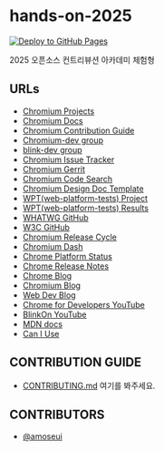 # hands-on-2025

[![Deploy to GitHub Pages](https://github.com/OSSCA-chromium/hands-on-2025/actions/workflows/deploy.yml/badge.svg)](https://github.com/OSSCA-chromium/hands-on-2025/actions/workflows/deploy.yml)

2025 오픈소스 컨트리뷰션 아카데미 체험형

## URLs

- [Chromium Projects](https://www.chromium.org/chromium-projects/)
- [Chromium Docs](https://chromium.googlesource.com/chromium/src/+/main/docs/README.md)
- [Chromium Contribution Guide](https://chromium.googlesource.com/chromium/src/+/main/docs/contributing.md)
- [Chromium-dev group](https://groups.google.com/u/2/a/chromium.org/g/chromium-dev)
- [blink-dev group](https://groups.google.com/a/chromium.org/g/blink-dev)
- [Chromium Issue Tracker](https://issues.chromium.org/u/1/issues)
- [Chromium Gerrit](https://chromium-review.googlesource.com/)
- [Chromium Code Search](https://source.chromium.org/chromium)
- [Chromium Design Doc Template](https://docs.google.com/document/d/14YBYKgk-uSfjfwpKFlp_omgUq5hwMVazy_M965s_1KA/edit?tab=t.0#heading=h.7nki9mck5t64)
- [WPT(web-platform-tests) Project](https://github.com/web-platform-tests/wpt/)
- [WPT(web-platform-tests) Results](https://wpt.fyi/results/)
- [WHATWG GitHub](https://github.com/whatwg)
- [W3C GitHub](https://github.com/w3c)
- [Chromium Release Cycle](https://chromium.googlesource.com/chromium/src/+/HEAD/docs/process/release_cycle.md)
- [Chromium Dash](https://chromiumdash.appspot.com)
- [Chrome Platform Status](https://chromestatus.com/)
- [Chrome Release Notes](https://developer.chrome.com/release-notes)
- [Chrome Blog](https://developer.chrome.com/blog)
- [Chromium Blog](https://blog.chromium.org/)
- [Web Dev Blog](https://web.dev/blog)
- [Chrome for Developers YouTube](https://www.youtube.com/@ChromeDevs)
- [BlinkOn YouTube](https://www.youtube.com/@blinkontalks)
- [MDN docs](https://developer.mozilla.org/docs/Web)
- [Can I Use](https://caniuse.com)

## CONTRIBUTION GUIDE

- [CONTRIBUTING.md](CONTRIBUTING.md) 여기를 봐주세요.

## CONTRIBUTORS

- [@amoseui](https://www.github.com/amoseui)
